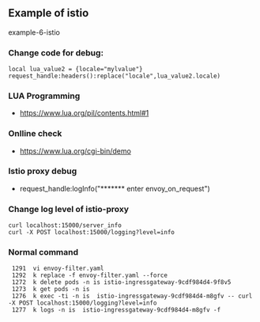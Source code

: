 #

## Example of istio
example-6-istio

### Change code for debug:
```
local lua_value2 = {locale="mylvalue"}
request_handle:headers():replace("locale",lua_value2.locale)
```

### LUA Programming
- https://www.lua.org/pil/contents.html#1

### Onlline check
- https://www.lua.org/cgi-bin/demo

### Istio proxy debug
- request_handle:logInfo("******* enter envoy_on_request")

### Change log level of istio-proxy
```
curl localhost:15000/server_info
curl -X POST localhost:15000/logging?level=info
```

### Normal command
```
 1291  vi envoy-filter.yaml 
 1292  k replace -f envoy-filter.yaml --force
 1272  k delete pods -n is istio-ingressgateway-9cdf984d4-9f8v5
 1273  k get pods -n is
 1276  k exec -ti -n is  istio-ingressgateway-9cdf984d4-m8gfv -- curl -X POST localhost:15000/logging?level=info
 1277  k logs -n is  istio-ingressgateway-9cdf984d4-m8gfv -f
```
